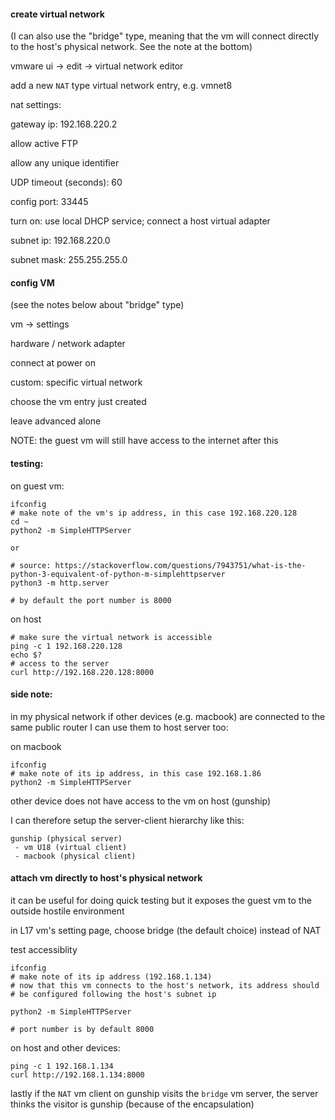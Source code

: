 

#### create virtual network

(I can also use the "bridge" type, meaning that the vm will connect
directly to the host's physical network. See the note at the bottom)

vmware ui -> edit -> virtual network editor

add a new `NAT` type virtual network entry, e.g. vmnet8

nat settings:

gateway ip: 192.168.220.2

allow active FTP

allow any unique identifier

UDP timeout (seconds): 60

config port: 33445

turn on: use local DHCP service; connect a host virtual adapter 

subnet ip: 192.168.220.0

subnet mask: 255.255.255.0

#### config VM 

(see the notes below about "bridge" type)

vm -> settings

hardware / network adapter

connect at power on

custom: specific virtual network

choose the vm entry just created

leave advanced alone 

NOTE: the guest vm will still have access to the internet after this

#### testing:

on guest vm: 

```
ifconfig
# make note of the vm's ip address, in this case 192.168.220.128
cd ~
python2 -m SimpleHTTPServer

or 

# source: https://stackoverflow.com/questions/7943751/what-is-the-python-3-equivalent-of-python-m-simplehttpserver
python3 -m http.server

# by default the port number is 8000
```

on host

```
# make sure the virtual network is accessible
ping -c 1 192.168.220.128
echo $?
# access to the server
curl http://192.168.220.128:8000
```

#### side note:

in my physical network if other devices (e.g. macbook) are connected 
to the same public router I can use them to host server too:

on macbook
```
ifconfig
# make note of its ip address, in this case 192.168.1.86
python2 -m SimpleHTTPServer
```

other device does not have access to the vm on host (gunship) 

I can therefore setup the server-client hierarchy like this:

```
gunship (physical server)
 - vm U18 (virtual client)
 - macbook (physical client)
```

#### attach vm directly to host's physical network

it can be useful for doing quick testing but it exposes the guest 
vm to the outside hostile environment

in L17 vm's setting page, choose bridge (the default choice) instead of NAT

test accessiblity 
```
ifconfig
# make note of its ip address (192.168.1.134) 
# now that this vm connects to the host's network, its address should 
# be configured following the host's subnet ip

python2 -m SimpleHTTPServer

# port number is by default 8000
```

on host and other devices:
```
ping -c 1 192.168.1.134
curl http://192.168.1.134:8000
```

lastly if the `NAT` vm client on gunship visits the `bridge` vm server,
the server thinks the visitor is gunship (because of the encapsulation)



